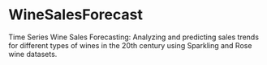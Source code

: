 # WineSalesForecast
Time Series Wine Sales Forecasting: Analyzing and predicting sales trends for different types of wines in the 20th century using Sparkling and Rose wine datasets.
